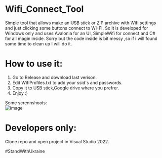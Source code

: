 # Wifi_Connect_Tool
Simple tool that allows make an USB stick or ZIP archive with Wifi settings and just clicking some buttons connect to WI-FI.
So it is developed for Windows only and uses Avalonia for an UI, SimpleWifi for connect and C# for all magin inside.
Sorry but the code inside is bit messy ,so if i will found some time to clean up I will do it.
# How to use it:
1) Go to Release and download last verison.
2) Edit WifiProfiles.txt to add your ssid`s and passwords.
3) Copy it to USB stick,Google drive where you prefrer.
4) Enjoy :)

Some scrennshoots:  
![image](https://user-images.githubusercontent.com/20460747/189718697-24416694-17c5-49e9-8147-4f30d7b662b9.png)

# Developers only:
Clone repo and open project in Visual Studio 2022.

#StandWithUkraine
